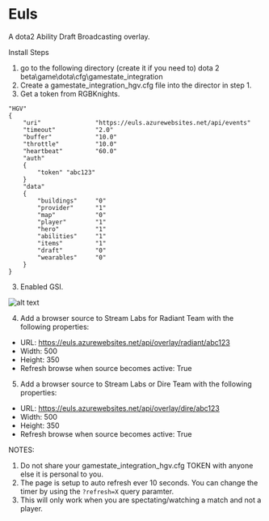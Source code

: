 # Euls
A dota2 Ability Draft Broadcasting overlay.

Install Steps
1. go to the following directory (create it if you need to) dota 2 beta\game\dota\cfg\gamestate_integration
2. Create a gamestate_integration_hgv.cfg file into the director in step 1.
3. Get a token from RGBKnights.

```
"HGV"
{
    "uri"               "https://euls.azurewebsites.net/api/events"
    "timeout"           "2.0"
    "buffer"            "10.0"
    "throttle"          "10.0"
    "heartbeat"         "60.0"
    "auth"
    {
        "token" "abc123"
    }
    "data"
    {
        "buildings"     "0"
        "provider"      "1"
        "map"           "0"
        "player"        "1"
        "hero"          "1"
        "abilities"     "1"
        "items"         "1"
        "draft"         "0"
        "wearables"     "0"
    }
}
```

3. Enabled GSI.

![alt text](https://s3.amazonaws.com/cdn.freshdesk.com/data/helpdesk/attachments/production/9153979246/original/vTeUh6O_Xpuqgn0iAfJWrBDa7rjQ8R2odw.png?1647271773)

4. Add a browser source to Stream Labs for Radiant Team with the following properties:
- URL: https://euls.azurewebsites.net/api/overlay/radiant/abc123
- Width: 500
- Height: 350
- Refresh browse when source becomes active: True

5. Add a browser source to Stream Labs or Dire Team with the following properties:
- URL: https://euls.azurewebsites.net/api/overlay/dire/abc123
- Width: 500
- Height: 350
- Refresh browse when source becomes active: True

NOTES:
1. Do not share your gamestate_integration_hgv.cfg TOKEN with anyone else it is personal to you.
2. The page is setup to auto refresh ever 10 seconds. You can change the timer by using the `?refresh=X` query paramter.
3. This will only work when you are spectating/watching a match and not a player.
